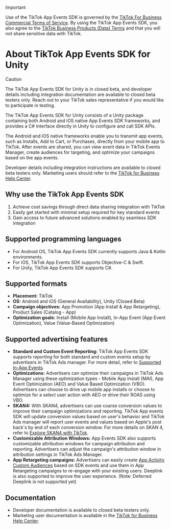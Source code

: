 > [!IMPORTANT]
> Use of the TikTok App Events SDK is governed by the [TikTok For Business Commercial Terms of Service](https://ads.tiktok.com/i18n/official/policy/commercial-terms-of-service). By using the TikTok App Events SDK, you also agree to the [TikTok Business Products (Data) Terms](https://ads.tiktok.com/i18n/official/policy/business-products-terms) and that you will not share sensitive data with TikTok.

# About TikTok App Events SDK for Unity

> [!CAUTION]
> The TikTok App Events SDK for Unity is in closed beta, and developer details including integration documentation are available to closed beta testers only. Reach out to your TikTok sales representative if you would like to participate in testing.

The TikTok App Events SDK for Unity consists of a Unity package containing both Android and iOS native App Events SDK frameworks, and provides a C# interface directly in Unity to configure and call SDK APIs.

The Android and iOS native frameworks enable you to transmit app events, such as Installs, Add to Cart, or Purchases, directly from your mobile app to TikTok. After events are shared, you can view event data in TikTok Events Manager, create audiences for targeting, and optimize your campaigns based on the app events.

Developer details including integration instructions are available to closed beta testers only. Marketing users should refer to the [TikTok for Business Help Center](https://ads.tiktok.com/help/article/how-to-integrate-tiktok-app-events-sdk).

## Why use the TikTok App Events SDK
1. Achieve cost savings through direct data sharing integration with TikTok
2. Easily get started with minimal setup required for key standard events
3. Gain access to future advanced solutions enabled by seamless SDK integration

## Supported programming languages
- For Android OS, TikTok App Events SDK currently supports Java & Kotlin environments. 
- For iOS, TikTok App Events SDK supports Objective-C & Swift.
- For Unity, TikTok App Events SDK supports C#.

## Supported formats
- **Placement:** TikTok 
- **OS:** Android and iOS (General Availability), Unity (Closed Beta)
- **Campaign objectives:** App Promotion (App Install & App Retargeting), Product Sales (Catalog - App)
- **Optimization goals:** Install (Mobile App Install), In-App Event (App Event Optimization), Value (Value-Based Optimization)

## Supported advertising features
- **Standard and Custom Event Reporting:** TikTok App Events SDK supports reporting for both standard and custom events setup by advertisers in TikTok Ads manager. For more detail, refer to [Supported In-App Events](https://ads.tiktok.com/help/article/all-supported-in-app-events).
- **Optimizations:** Advertisers can optimize their campaigns in TikTok Ads Manager using these optimization types - Mobile App Install (MAI), App Event Optimization (AEO) and Value Based Optimization (VBO). Advertisers can choose to drive up mobile app installs or choose to optimize for a select user action with AEO or drive their ROAS using VBO.
- **SKAN4:** With SKAN4, advertisers can use coarse conversion values to improve their campaign optimizations and reporting. TikTok App events SDK will update conversion values based on user's behavior and TikTok Ads manager will report user events and values based on Apple's post back's by end of each conversion window. For more details on SKAN 4, refer to [Explore SKAN4 with TikTok](https://www.tiktok.com/business/en-US/blog/skan-4-ios-tiktok-ads).
- **Customizable Attribution Windows:** App Events SDK also supports customizable attribution windows for campaign attribution and reporting. Advertisers can adjust the campaign's attribution window in attribution settings in TikTok Ads Manager. 
- **App Retargeting campaigns:** Advertisers can easily create [App Activity Custom Audiences](https://ads.tiktok.com/help/article/app-activity) based on SDK events and use them in App Retargeting campaigns to re-engage with your existing users. Deeplink is also supported to improve the user experience. (Note: Deferred Deeplink is not supported yet)

## Documentation
- Developer documentation is available to closed beta testers only.
- Marketing user documentation is available in the [TikTok for Business Help Center](https://ads.tiktok.com/help/article/how-to-integrate-tiktok-app-events-sdk). 